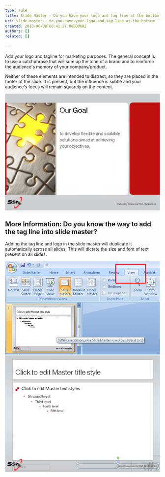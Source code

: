 ```yaml
---
type: rule
title: Slide Master - Do you have your logo and tag line at the bottom?
uri: slide-master---do-you-have-your-logo-and-tag-line-at-the-bottom
created: 2010-06-08T08:41:21.0000000Z
authors: []
related: []

---
```


Add your logo and tagline for marketing purposes. The general concept is to use a catchphrase that will sum up the tone of a brand and to reinforce the audience's memory of your company/product.

Neither of these elements are intended to distract, so they are placed in the footer of the slide. It is present, but the influence is subtle and your audience's focus will remain squarely on the content.

![Include a Logo and Tagline at the bottom of the 'slide master' for branding purposes](tagLine.gif)
## More Information: Do you know the way to add the tag line into slide master?

Adding the tag line and logo in the slide master will duplicate it automatically across all slides. This will dictate the size and font of text present on all slides.

![Step 1 - Click 'Slide Master' button on the 'View' ribbon](master-2.gif)
![Step 2 - Add your Logo and Tagline at bottom of the slide](master-3.gif)

